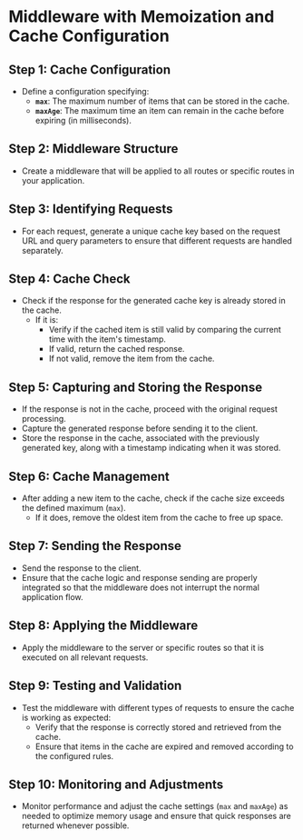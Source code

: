# Middleware with Memoization and Cache Configuration

## Step 1: Cache Configuration

- Define a configuration specifying:
  - **`max`**: The maximum number of items that can be stored in the cache.
  - **`maxAge`**: The maximum time an item can remain in the cache before expiring (in milliseconds).

## Step 2: Middleware Structure

- Create a middleware that will be applied to all routes or specific routes in your application.

## Step 3: Identifying Requests

- For each request, generate a unique cache key based on the request URL and query parameters to ensure that different requests are handled separately.

## Step 4: Cache Check

- Check if the response for the generated cache key is already stored in the cache.
  - If it is:
    - Verify if the cached item is still valid by comparing the current time with the item's timestamp.
    - If valid, return the cached response.
    - If not valid, remove the item from the cache.

## Step 5: Capturing and Storing the Response

- If the response is not in the cache, proceed with the original request processing.
- Capture the generated response before sending it to the client.
- Store the response in the cache, associated with the previously generated key, along with a timestamp indicating when it was stored.

## Step 6: Cache Management

- After adding a new item to the cache, check if the cache size exceeds the defined maximum (`max`).
  - If it does, remove the oldest item from the cache to free up space.

## Step 7: Sending the Response

- Send the response to the client.
- Ensure that the cache logic and response sending are properly integrated so that the middleware does not interrupt the normal application flow.

## Step 8: Applying the Middleware

- Apply the middleware to the server or specific routes so that it is executed on all relevant requests.

## Step 9: Testing and Validation

- Test the middleware with different types of requests to ensure the cache is working as expected:
  - Verify that the response is correctly stored and retrieved from the cache.
  - Ensure that items in the cache are expired and removed according to the configured rules.

## Step 10: Monitoring and Adjustments

- Monitor performance and adjust the cache settings (`max` and `maxAge`) as needed to optimize memory usage and ensure that quick responses are returned whenever possible.
